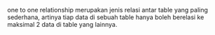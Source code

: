 one to one relationship merupakan jenis relasi antar table yang paling sederhana, artinya tiap data di sebuah table hanya boleh berelasi ke maksimal 2 data di table yang lainnya.
